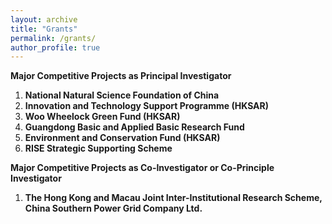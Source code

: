 ```yaml
---
layout: archive
title: "Grants"
permalink: /grants/
author_profile: true
---
```


**Major Competitive Projects as Principal Investigator**
1.	**National Natural Science Foundation of China**
2.	**Innovation and Technology Support Programme (HKSAR)**
3.	**Woo Wheelock Green Fund (HKSAR)**
4.	**Guangdong Basic and Applied Basic Research Fund**
5.	**Environment and Conservation Fund (HKSAR)**
6.	**RISE Strategic Supporting Scheme**

**Major Competitive Projects as Co-Investigator or Co-Principle Investigator**
1. **The Hong Kong and Macau Joint Inter-Institutional Research Scheme, China Southern Power Grid Company Ltd.**


